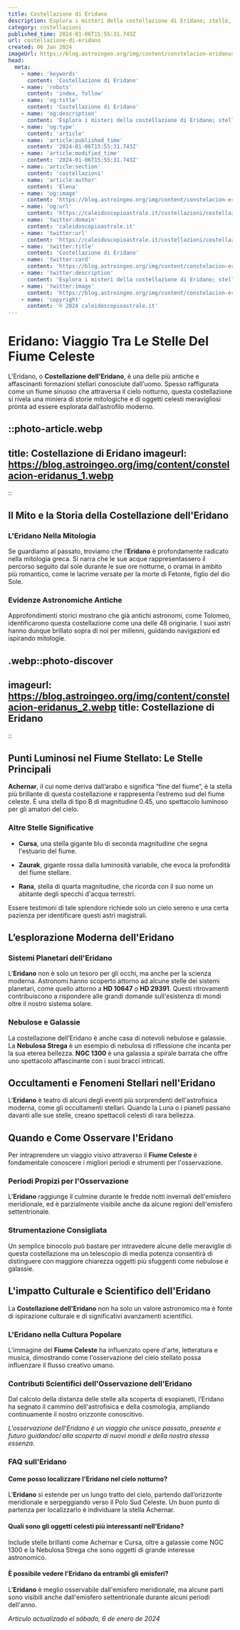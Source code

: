 ```yaml
---
title: Costellazione di Eridano
description: Esplora i misteri della costellazione di Eridano; stelle, mitologia e come osservarla. Il tuo viaggio tra le meraviglie del cielo notturno.
category: costellazioni
published_time: 2024-01-06T15:55:31.743Z
url: costellazione-di-eridano
created: 06 Jan 2024
imageUrl: https://blog.astroingeo.org/img/content/constelacion-eridanus_1.webp
head:
  meta:
    - name: 'keywords'
      content: 'Costellazione di Eridano'
    - name: 'robots'
      content: 'index, follow'
    - name: 'og:title'
      content: 'Costellazione di Eridano'
    - name: 'og:description'
      content: 'Esplora i misteri della costellazione di Eridano; stelle, mitologia e come osservarla. Il tuo viaggio tra le meraviglie del cielo notturno.'
    - name: 'og:type'
      content: 'article'
    - name: 'article:published_time'
      content: '2024-01-06T15:55:31.743Z'
    - name: 'article:modified_time'
      content: '2024-01-06T15:55:31.743Z'
    - name: 'article:section'
      content: 'costellazioni'
    - name: 'article:author'
      content: 'Elena'
    - name: 'og:image'
      content: 'https://blog.astroingeo.org/img/content/constelacion-eridanus_1.webp'
    - name: 'og:url'
      content: 'https://caleidoscopioastrale.it/costellazioni/costellazione-di-eridano'
    - name: 'twitter:domain'
      content: 'caleidoscopioastrale.it'
    - name: 'twitter:url'
      content: 'https://caleidoscopioastrale.it/costellazioni/costellazione-di-eridano'
    - name: 'twitter:title'
      content: 'Costellazione di Eridano'
    - name: 'twitter:card'
      content: 'https://blog.astroingeo.org/img/content/constelacion-eridanus_1.webp'
    - name: 'twitter:description'
      content: 'Esplora i misteri della costellazione di Eridano; stelle, mitologia e come osservarla. Il tuo viaggio tra le meraviglie del cielo notturno.'
    - name: 'twitter:image'
      content: 'https://blog.astroingeo.org/img/content/constelacion-eridanus_1.webp'
    - name: 'copyright'
      content: '© 2024 caleidoscopioastrale.it'
---
```

# Eridano: Viaggio Tra Le Stelle Del Fiume Celeste

L’Eridano, o **Costellazione dell'Eridano**, è una delle più antiche e affascinanti formazioni stellari conosciute dall'uomo. Spesso raffigurata come un fiume sinuoso che attraversa il cielo notturno, questa costellazione si rivela una miniera di storie mitologiche e di oggetti celesti meravigliosi pronta ad essere esplorata dall’astrofilo moderno.

::photo-article.webp
---
title: Costellazione di Eridano
imageurl: https://blog.astroingeo.org/img/content/constelacion-eridanus_1.webp
---
::

## Il Mito e la Storia della Costellazione dell'Eridano

### L'Eridano Nella Mitologia
Se guardiamo al passato, troviamo che l’**Eridano** è profondamente radicato nella mitologia greca. Si narra che le sue acque rappresentassero il percorso seguito dal sole durante le sue ore notturne, o oramai in ambito più romantico, come le lacrime versate per la morte di Fetonte, figlio del dio Sole.

### Evidenze Astronomiche Antiche
Approfondimenti storici mostrano che già antichi astronomi, come Tolomeo, identificarono questa costellazione come una delle 48 originarie. I suoi astri hanno dunque brillato sopra di noi per millenni, guidando navigazioni ed ispirando mitologie.

.webp::photo-discover
---
imageurl: https://blog.astroingeo.org/img/content/constelacion-eridanus_2.webp
title: Costellazione di Eridano
---
::

## Punti Luminosi nel Fiume Stellato: Le Stelle Principali

**Achernar**, il cui nome deriva dall’arabo e significa “fine del fiume”, è la stella più brillante di questa costellazione e rappresenta l’estremo sud del fiume celeste. È una stella di tipo B di magnitudine 0.45, uno spettacolo luminoso per gli amatori del cielo.

### Altre Stelle Significative

- **Cursa**, una stella gigante blu di seconda magnitudine che segna l'estuario del fiume.
  
- **Zaurak**, gigante rossa dalla luminosità variabile, che evoca la profondità del fiume stellare.

- **Rana**, stella di quarta magnitudine, che ricorda con il suo nome un abitante degli specchi d'acqua terrestri.

Essere testimoni di tale splendore richiede solo un cielo sereno e una certa pazienza per identificare questi astri magistrali.

## L’esplorazione Moderna dell'Eridano

### Sistemi Planetari dell'Eridano

L’**Eridano** non è solo un tesoro per gli occhi, ma anche per la scienza moderna. Astronomi hanno scoperto attorno ad alcune stelle dei sistemi planetari, come quello attorno a **HD 10647** o **HD 29391**. Questi ritrovamenti contribuiscono a rispondere alle grandi domande sull'esistenza di mondi oltre il nostro sistema solare.

### Nebulose e Galassie

La costellazione dell’Eridano è anche casa di notevoli nebulose e galassie. La **Nebulosa Strega** è un esempio di nebulosa di riflessione che incanta per la sua eterea bellezza. **NGC 1300** è una galassia a spirale barrata che offre uno spettacolo affascinante con i suoi bracci intricati.

## Occultamenti e Fenomeni Stellari nell'Eridano

L’**Eridano** è teatro di alcuni degli eventi più sorprendenti dell'astrofisica moderna, come gli occultamenti stellari. Quando la Luna o i pianeti passano davanti alle sue stelle, creano spettacoli celesti di rara bellezza.

## Quando e Come Osservare l'Eridano

Per intraprendere un viaggio visivo attraverso il **Fiume Celeste** è fondamentale conoscere i migliori periodi e strumenti per l'osservazione.

### Periodi Propizi per l'Osservazione

L’**Eridano** raggiunge il culmine durante le fredde notti invernali dell'emisfero meridionale, ed è parzialmente visibile anche da alcune regioni dell'emisfero settentrionale.

### Strumentazione Consigliata

Un semplice binocolo può bastare per intravedere alcune delle meraviglie di questa costellazione ma un telescopio di media potenza consentirà di distinguere con maggiore chiarezza oggetti più sfuggenti come nebulose e galassie.

## L'impatto Culturale e Scientifico dell'Eridano

La **Costellazione dell'Eridano** non ha solo un valore astronomico ma è fonte di ispirazione culturale e di significativi avanzamenti scientifici. 

### L'Eridano nella Cultura Popolare

L’immagine del **Fiume Celeste** ha influenzato opere d'arte, letteratura e musica, dimostrando come l'osservazione del cielo stellato possa influenzare il flusso creativo umano.

### Contributi Scientifici dell'Osservazione dell'Eridano

Dal calcolo della distanza delle stelle alla scoperta di esopianeti, l’Eridano ha segnato il cammino dell'astrofisica e della cosmologia, ampliando continuamente il nostro orizzonte conoscitivo.

*L'osservazione dell'Eridano è un viaggio che unisce passato, presente e futuro guidandoci alla scoperta di nuovi mondi e della nostra stessa essenza.*

### FAQ sull'Eridano

#### Come posso localizzare l'Eridano nel cielo notturno?
L'**Eridano** si estende per un lungo tratto del cielo, partendo dall’orizzonte meridionale e serpeggiando verso il Polo Sud Celeste. Un buon punto di partenza per localizzarlo è individuare la stella Achernar.

#### Quali sono gli oggetti celesti più interessanti nell'Eridano?
Include stelle brillanti come Achernar e Cursa, oltre a galassie come NGC 1300 e la Nebulosa Strega che sono oggetti di grande interesse astronomico.

#### È possibile vedere l'Eridano da entrambi gli emisferi?
L’**Eridano** è meglio osservabile dall'emisfero meridionale, ma alcune parti sono visibili anche dall'emisfero settentrionale durante alcuni periodi dell'anno.

_Artículo actualizado el sábado, 6 de enero de 2024_